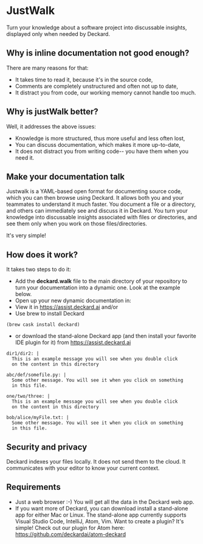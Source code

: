 # JustWalk

Turn your knowledge about a software project into discussable insights, displayed only when needed by Deckard.

## Why is inline documentation not good enough?
There are many reasons for that:
* It takes time to read it, because it's in the source code,
* Comments are completely unstructured and often not up to date,
* It distract you from code, our working memory cannot handle too much.

## Why is justWalk better?
Well, it addresses the above issues: 
* Knowledge is more structured, thus more useful and less often lost,
* You can discuss documentation, which makes it more up-to-date, 
* It does not distract you from writing code-- you have them when you need it.

## Make your documentation talk
Justwalk is a YAML-based open format for documenting source code, which you can then browse using Deckard. It allows both you and your teammates to understand it much faster. You document a file or a directory, and others can immediately see and discuss it in Deckard. You turn your knowledge into discussable insights associated with files or directories, and see them only when you work on those files/directories.

It's very simple!

## How does it work?

It takes two steps to do it:

* Add the **deckard.walk** file to the main directory of your repository to turn your documentation into a dynamic one. Look at the example below.
* Open up your new dynamic documentation in:
 * View it in https://assist.deckard.ai and/or
 * Use brew to install Deckard 
 ```
 (brew cask install deckard)
 ```
 * or download the stand-alone Deckard app (and then install your favorite IDE plugin for it) from https://assist.deckard.ai

```
dir1/dir2: |
  This is an example message you will see when you double click
  on the content in this directory

abc/def/somefile.py: |
  Some other message. You will see it when you click on something
  in this file.

one/two/three: |
  This is an example message you will see when you double click
  on the content in this directory

bob/alice/myFile.txt: |
  Some other message. You will see it when you click on something
  in this file.
```
## Security and privacy
Deckard indexes your files locally. It does not send them to the cloud. It communicates with your editor to know 
your current context.

## Requirements

* Just a web browser :-) You will get all the data in the Deckard web app.
* If you want more of Deckard, you can  download install a stand-alone app for either Mac or Linux. The stand-alone app currently supports Visual Studio Code, IntelliJ, Atom,  Vim. Want to create a plugin? It's simple! Check out our plugin for Atom here: https://github.com/deckardai/atom-deckard 

